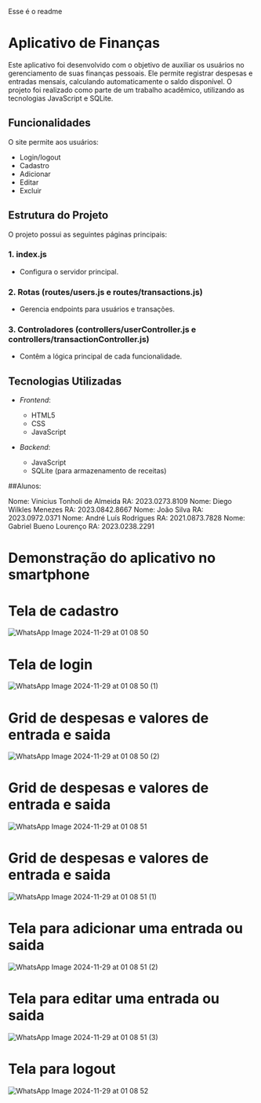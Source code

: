 Esse é o readme 

# Aplicativo de Finanças

Este aplicativo foi desenvolvido com o objetivo de auxiliar os usuários no gerenciamento de suas finanças pessoais. Ele permite registrar despesas e entradas mensais, calculando automaticamente o saldo disponível. O projeto foi realizado como parte de um trabalho acadêmico, utilizando as tecnologias JavaScript e SQLite.

## Funcionalidades

O site permite aos usuários:

- Login/logout
- Cadastro
- Adicionar 
- Editar
- Excluir

## Estrutura do Projeto

O projeto possui as seguintes páginas principais:

### 1. index.js
- Configura o servidor principal.

### 2. Rotas (routes/users.js e routes/transactions.js)
- Gerencia endpoints para usuários e transações.

### 3. Controladores (controllers/userController.js e controllers/transactionController.js)
- Contêm a lógica principal de cada funcionalidade.


## Tecnologias Utilizadas

- *Frontend*:
  - HTML5
  - CSS
  - JavaScript
  
- *Backend*:
  - JavaScript
  - SQLite (para armazenamento de receitas)



##Alunos:

Nome: Vinicius Tonholi de Almeida RA: 2023.0273.8109 
Nome: Diego Wilkles Menezes RA: 2023.0842.8667
Nome: João Silva RA: 2023.0972.0371
Nome: André Luís Rodrigues RA: 2021.0873.7828
Nome: Gabriel Bueno Lourenço RA: 2023.0238.2291



# Demonstração do aplicativo no smartphone


# Tela de cadastro

![WhatsApp Image 2024-11-29 at 01 08 50](https://github.com/user-attachments/assets/18e74e2b-0efa-4af4-ad88-fd062a355339)

# Tela de login

![WhatsApp Image 2024-11-29 at 01 08 50 (1)](https://github.com/user-attachments/assets/1b48929f-11b3-4636-ac77-6dbab1f9ae18)

# Grid de despesas e valores de entrada e saida

![WhatsApp Image 2024-11-29 at 01 08 50 (2)](https://github.com/user-attachments/assets/ba3c48cf-1cf7-4f2c-bea2-8c50a9b41e4c)

# Grid de despesas e valores de entrada e saida

![WhatsApp Image 2024-11-29 at 01 08 51](https://github.com/user-attachments/assets/f551b698-2d5f-4b55-af83-1497668726f6)

# Grid de despesas e valores de entrada e saida

![WhatsApp Image 2024-11-29 at 01 08 51 (1)](https://github.com/user-attachments/assets/23a80d53-9d6c-46fc-8a52-943fec763ae4)

# Tela para adicionar uma entrada ou saida

![WhatsApp Image 2024-11-29 at 01 08 51 (2)](https://github.com/user-attachments/assets/912fd0fc-bfc6-4ebf-9838-9ce603045aef)

# Tela para editar uma entrada ou saida

![WhatsApp Image 2024-11-29 at 01 08 51 (3)](https://github.com/user-attachments/assets/424d06ca-b548-4ab4-b992-0119ff357dc9)

# Tela para logout

![WhatsApp Image 2024-11-29 at 01 08 52](https://github.com/user-attachments/assets/b3d19a77-57b2-4f5e-8633-d50476d5c354)

